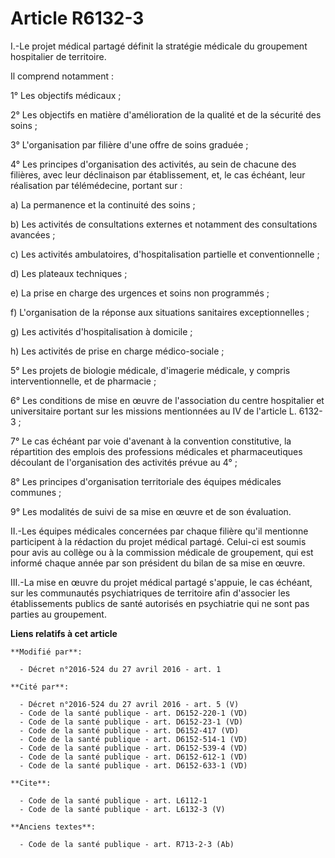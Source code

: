 # Article R6132-3

I.-Le projet médical partagé définit la stratégie médicale du groupement hospitalier de territoire. 

Il comprend notamment : 

1° Les objectifs médicaux ; 

2° Les objectifs en matière d'amélioration de la qualité et de la sécurité des soins ; 

3° L'organisation par filière d'une offre de soins graduée ; 

4° Les principes d'organisation des activités, au sein de chacune des filières, avec leur déclinaison par établissement, et,
le cas échéant, leur réalisation par télémédecine, portant sur : 

a) La permanence et la continuité des soins ; 

b) Les activités de consultations externes et notamment des consultations avancées ; 

c) Les activités ambulatoires, d'hospitalisation partielle et conventionnelle ; 

d) Les plateaux techniques ; 

e) La prise en charge des urgences et soins non programmés ; 

f) L'organisation de la réponse aux situations sanitaires exceptionnelles ; 

g) Les activités d'hospitalisation à domicile ; 

h) Les activités de prise en charge médico-sociale ; 

5° Les projets de biologie médicale, d'imagerie médicale, y compris interventionnelle, et de pharmacie ; 

6° Les conditions de mise en œuvre de l'association du centre hospitalier et universitaire portant sur les missions
mentionnées au IV de l'article L. 6132-3 ; 

7° Le cas échéant par voie d'avenant à la convention constitutive, la répartition des emplois des professions médicales et
pharmaceutiques découlant de l'organisation des activités prévue au 4° ; 

8° Les principes d'organisation territoriale des équipes médicales communes ; 

9° Les modalités de suivi de sa mise en œuvre et de son évaluation. 

II.-Les équipes médicales concernées par chaque filière qu'il mentionne participent à la rédaction du projet médical partagé.
Celui-ci est soumis pour avis au collège ou à la commission médicale de groupement, qui est informé chaque année par son
président du bilan de sa mise en œuvre. 

III.-La mise en œuvre du projet médical partagé s'appuie, le cas échéant, sur les communautés psychiatriques de territoire
afin d'associer les établissements publics de santé autorisés en psychiatrie qui ne sont pas parties au groupement.

**Liens relatifs à cet article**

	**Modifié par**:

	  - Décret n°2016-524 du 27 avril 2016 - art. 1

	**Cité par**:

	  - Décret n°2016-524 du 27 avril 2016 - art. 5 (V)
	  - Code de la santé publique - art. D6152-220-1 (VD)
	  - Code de la santé publique - art. D6152-23-1 (VD)
	  - Code de la santé publique - art. D6152-417 (VD)
	  - Code de la santé publique - art. D6152-514-1 (VD)
	  - Code de la santé publique - art. D6152-539-4 (VD)
	  - Code de la santé publique - art. D6152-612-1 (VD)
	  - Code de la santé publique - art. D6152-633-1 (VD)

	**Cite**:

	  - Code de la santé publique - art. L6112-1
	  - Code de la santé publique - art. L6132-3 (V)

	**Anciens textes**:

	  - Code de la santé publique - art. R713-2-3 (Ab)
